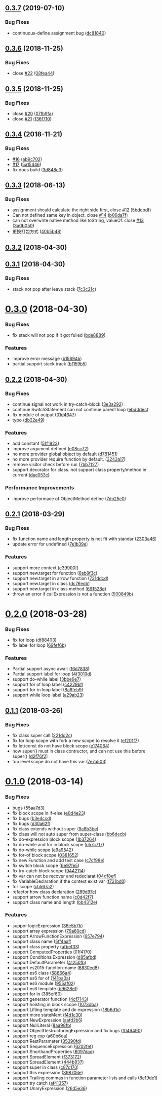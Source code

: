 ## [0.3.7](https://github.com/axetroy/vm.js/compare/v0.3.6...v0.3.7) (2019-07-10)

### Bug Fixes

- continuous-define assignment bug ([dc81840](https://github.com/axetroy/vm.js/commit/dc81840))

## [0.3.6](https://github.com/axetroy/vm.js/compare/v0.3.5...v0.3.6) (2018-11-25)

### Bug Fixes

- close [#22](https://github.com/axetroy/vm.js/issues/22) ([08fea44](https://github.com/axetroy/vm.js/commit/08fea44))

## [0.3.5](https://github.com/axetroy/vm.js/compare/v0.3.4...v0.3.5) (2018-11-25)

### Bug Fixes

- close [#20](https://github.com/axetroy/vm.js/issues/20) ([07fb9fa](https://github.com/axetroy/vm.js/commit/07fb9fa))
- close [#21](https://github.com/axetroy/vm.js/issues/21) ([f36f710](https://github.com/axetroy/vm.js/commit/f36f710))

## [0.3.4](https://github.com/axetroy/vm.js/compare/v0.3.3...v0.3.4) (2018-11-21)

### Bug Fixes

- [#16](https://github.com/axetroy/vm.js/issues/16) ([ab9c702](https://github.com/axetroy/vm.js/commit/ab9c702))
- [#17](https://github.com/axetroy/vm.js/issues/17) ([5a15446](https://github.com/axetroy/vm.js/commit/5a15446))
- fix docs build ([3d848c3](https://github.com/axetroy/vm.js/commit/3d848c3))

## [0.3.3](https://github.com/axetroy/vm.js/compare/v0.3.2...v0.3.3) (2018-06-13)

### Bug Fixes

- assignment should calculate the right side first, close [#12](https://github.com/axetroy/vm.js/issues/12) ([5bdcbdf](https://github.com/axetroy/vm.js/commit/5bdcbdf))
- Can not defined same key in object. close [#14](https://github.com/axetroy/vm.js/issues/14) ([b06da7f](https://github.com/axetroy/vm.js/commit/b06da7f))
- can not overwrite native method like toString, valueOf. close [#13](https://github.com/axetroy/vm.js/issues/13) ([3a0b050](https://github.com/axetroy/vm.js/commit/3a0b050))
- 更换打包方式 ([40b5b48](https://github.com/axetroy/vm.js/commit/40b5b48))

## [0.3.2](https://github.com/axetroy/vm.js/compare/v0.3.1...v0.3.2) (2018-04-30)

## [0.3.1](https://github.com/axetroy/vm.js/compare/v0.3.0...v0.3.1) (2018-04-30)

### Bug Fixes

- stack not pop after leave stack ([7c3c21c](https://github.com/axetroy/vm.js/commit/7c3c21c))

# [0.3.0](https://github.com/axetroy/vm.js/compare/v0.2.2...v0.3.0) (2018-04-30)

### Bug Fixes

- fix stack will not pop if it got fulled ([bde8889](https://github.com/axetroy/vm.js/commit/bde8889))

### Features

- improve error message ([b15694b](https://github.com/axetroy/vm.js/commit/b15694b))
- partial support stack track ([bf159b5](https://github.com/axetroy/vm.js/commit/bf159b5))

## [0.2.2](https://github.com/axetroy/vm.js/compare/v0.2.1...v0.2.2) (2018-04-30)

### Bug Fixes

- continue signal not work in try-catch-block ([3e3a292](https://github.com/axetroy/vm.js/commit/3e3a292))
- continue SwitchStatement can not continue parent loop ([ebd0dec](https://github.com/axetroy/vm.js/commit/ebd0dec))
- fix module of output ([01d4647](https://github.com/axetroy/vm.js/commit/01d4647))
- typo ([db32e49](https://github.com/axetroy/vm.js/commit/db32e49))

### Features

- add constant ([51f1823](https://github.com/axetroy/vm.js/commit/51f1823))
- improve argument defined ([e08cc72](https://github.com/axetroy/vm.js/commit/e08cc72))
- no more provider global object by default ([d781451](https://github.com/axetroy/vm.js/commit/d781451))
- no more provider require function by default. ([3243a17](https://github.com/axetroy/vm.js/commit/3243a17))
- remove visitor check before run ([7bb7127](https://github.com/axetroy/vm.js/commit/7bb7127))
- support decorator for class. not support class property/method in current ([dae053c](https://github.com/axetroy/vm.js/commit/dae053c))

### Performance Improvements

- improve performace of ObjectMethod define ([7db25e0](https://github.com/axetroy/vm.js/commit/7db25e0))

## [0.2.1](https://github.com/axetroy/vm.js/compare/v0.2.0...v0.2.1) (2018-03-29)

### Bug Fixes

- fix function name and length property is not fit with standar ([2303a46](https://github.com/axetroy/vm.js/commit/2303a46))
- update error for undefined ([7e1b39e](https://github.com/axetroy/vm.js/commit/7e1b39e))

### Features

- support more context ([c39900f](https://github.com/axetroy/vm.js/commit/c39900f))
- support new.target for function ([6ab8f3c](https://github.com/axetroy/vm.js/commit/6ab8f3c))
- support new.target in arrow function ([731ddcd](https://github.com/axetroy/vm.js/commit/731ddcd))
- support new.target in class ([dc76edb](https://github.com/axetroy/vm.js/commit/dc76edb))
- support new.target in class method ([691528e](https://github.com/axetroy/vm.js/commit/691528e))
- throw an error if callExpression is not a function ([900849b](https://github.com/axetroy/vm.js/commit/900849b))

# [0.2.0](https://github.com/axetroy/vm.js/compare/v0.1.1...v0.2.0) (2018-03-28)

### Bug Fixes

- fix for loop ([df88403](https://github.com/axetroy/vm.js/commit/df88403))
- fix label for loop ([69fef6b](https://github.com/axetroy/vm.js/commit/69fef6b))

### Features

- Partial support async await ([f6d7838](https://github.com/axetroy/vm.js/commit/f6d7838))
- Partial support label for loop ([4f3010d](https://github.com/axetroy/vm.js/commit/4f3010d))
- support do-while label ([3bbe9e7](https://github.com/axetroy/vm.js/commit/3bbe9e7))
- support for of loop label ([c4229bf](https://github.com/axetroy/vm.js/commit/c4229bf))
- support for-in loop label ([8a6feb9](https://github.com/axetroy/vm.js/commit/8a6feb9))
- support while loop label ([a29ab23](https://github.com/axetroy/vm.js/commit/a29ab23))

## [0.1.1](https://github.com/axetroy/vm.js/compare/v0.1.0...v0.1.1) (2018-03-26)

### Bug Fixes

- fix class super call ([221dd2c](https://github.com/axetroy/vm.js/commit/221dd2c))
- fix for loop scope with fork a new scope to resolve it ([ef201f7](https://github.com/axetroy/vm.js/commit/ef201f7))
- fix let/const do not have block scope ([e174064](https://github.com/axetroy/vm.js/commit/e174064))
- now super() must in class contructor, and can not use this before super() ([d2f76f2](https://github.com/axetroy/vm.js/commit/d2f76f2))
- top level scope do not have this var ([7e7a503](https://github.com/axetroy/vm.js/commit/7e7a503))

# [0.1.0](https://github.com/axetroy/vm.js/compare/af41357...v0.1.0) (2018-03-14)

### Bug Fixes

- bugs ([55aa7d3](https://github.com/axetroy/vm.js/commit/55aa7d3))
- fix block scope in if-else ([e0d4e23](https://github.com/axetroy/vm.js/commit/e0d4e23))
- fix bugs ([b3e4ccd](https://github.com/axetroy/vm.js/commit/b3e4ccd))
- fix bugs ([d30a62f](https://github.com/axetroy/vm.js/commit/d30a62f))
- fix class extends without super ([9a6b3be](https://github.com/axetroy/vm.js/commit/9a6b3be))
- fix class will not auto super from super-class ([bb6decb](https://github.com/axetroy/vm.js/commit/bb6decb))
- fix do-expression block scope ([1b37264](https://github.com/axetroy/vm.js/commit/1b37264))
- fix do-while and for in block scope ([d57c717](https://github.com/axetroy/vm.js/commit/d57c717))
- fix do-while scope ([e9a9542](https://github.com/axetroy/vm.js/commit/e9a9542))
- fix for-of block scope ([0381652](https://github.com/axetroy/vm.js/commit/0381652))
- fix new Function and add test case ([c7cf98e](https://github.com/axetroy/vm.js/commit/c7cf98e))
- fix switch block scope ([6e97fe5](https://github.com/axetroy/vm.js/commit/6e97fe5))
- fix try-catch block scope ([9442114](https://github.com/axetroy/vm.js/commit/9442114))
- fix var can not be recover and redeclarat ([04df8ef](https://github.com/axetroy/vm.js/commit/04df8ef))
- fix VariableDeclaration if the context exist var ([f731bd0](https://github.com/axetroy/vm.js/commit/f731bd0))
- for scope ([cb567a2](https://github.com/axetroy/vm.js/commit/cb567a2))
- refactor how class declaration ([269d97c](https://github.com/axetroy/vm.js/commit/269d97c))
- support arrow function name ([c0d42f7](https://github.com/axetroy/vm.js/commit/c0d42f7))
- support class name and length ([bb4312e](https://github.com/axetroy/vm.js/commit/bb4312e))

### Features

- suppor logicExpression ([36e5b7b](https://github.com/axetroy/vm.js/commit/36e5b7b))
- support array expression ([79a60cd](https://github.com/axetroy/vm.js/commit/79a60cd))
- support ArrowFunctionExpression ([657e794](https://github.com/axetroy/vm.js/commit/657e794))
- support class name ([5ff4aaf](https://github.com/axetroy/vm.js/commit/5ff4aaf))
- support class property ([afbef33](https://github.com/axetroy/vm.js/commit/afbef33))
- support ComputedProperties ([01f4170](https://github.com/axetroy/vm.js/commit/01f4170))
- support ConditionalExpression ([d85afbd](https://github.com/axetroy/vm.js/commit/d85afbd))
- support DefaultParameter ([41250fb](https://github.com/axetroy/vm.js/commit/41250fb))
- support es2015-function-name ([6830ed8](https://github.com/axetroy/vm.js/commit/6830ed8))
- support es6 class ([58866a4](https://github.com/axetroy/vm.js/commit/58866a4))
- support es6 for of ([141ba3a](https://github.com/axetroy/vm.js/commit/141ba3a))
- support es6 module ([955af02](https://github.com/axetroy/vm.js/commit/955af02))
- support es6 template ([b9628e1](https://github.com/axetroy/vm.js/commit/b9628e1))
- support for in ([385ef60](https://github.com/axetroy/vm.js/commit/385ef60))
- support generator function ([4cf7143](https://github.com/axetroy/vm.js/commit/4cf7143))
- support hoisting in block scope ([1073dba](https://github.com/axetroy/vm.js/commit/1073dba))
- support Lifting template and do expression ([18b6d1c](https://github.com/axetroy/vm.js/commit/18b6d1c))
- support more stateMent ([f4d1c30](https://github.com/axetroy/vm.js/commit/f4d1c30))
- support NewExpression ([aafd2b6](https://github.com/axetroy/vm.js/commit/aafd2b6))
- support NullLiteral ([8aa98fb](https://github.com/axetroy/vm.js/commit/8aa98fb))
- support ObjectDestructuringExpression and fix bugs ([f046490](https://github.com/axetroy/vm.js/commit/f046490))
- support reg exp ([a60b6ea](https://github.com/axetroy/vm.js/commit/a60b6ea))
- support RestParameter ([35390fd](https://github.com/axetroy/vm.js/commit/35390fd))
- support SequenceExpression ([6202fef](https://github.com/axetroy/vm.js/commit/6202fef))
- support ShorthandProperties ([8097dad](https://github.com/axetroy/vm.js/commit/8097dad))
- support SpreadElement ([f373172](https://github.com/axetroy/vm.js/commit/f373172))
- support SpreadElement ([444b837](https://github.com/axetroy/vm.js/commit/444b837))
- support super in class ([c87c170](https://github.com/axetroy/vm.js/commit/c87c170))
- support this expression ([398706e](https://github.com/axetroy/vm.js/commit/398706e))
- support Trailing commas in function parameter lists and calls ([8e19de1](https://github.com/axetroy/vm.js/commit/8e19de1))
- support try catch ([af41357](https://github.com/axetroy/vm.js/commit/af41357))
- support UnaryExpression ([26d5e36](https://github.com/axetroy/vm.js/commit/26d5e36))
